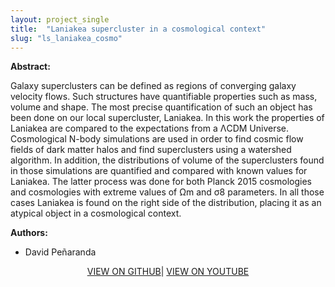 ```yaml
---
layout: project_single
title:  "Laniakea supercluster in a cosmological context"
slug: "ls_laniakea_cosmo"
---
```

**Abstract:**

Galaxy superclusters can be defined as regions of converging galaxy velocity flows. Such structures have quantifiable properties such as mass, volume and shape. The most precise quantification of such an object has been done on our local supercluster, Laniakea. In this work the properties of Laniakea are compared to the expectations from a ΛCDM Universe. Cosmological N-body simulations are used in order to find cosmic flow fields of dark matter halos and find superclusters using a watershed algorithm. In addition, the distributions of volume of the superclusters found in those simulations are quantified and compared with known values for Laniakea. The latter process was done for both Planck 2015 cosmologies and cosmologies with extreme values of Ωm and σ8 parameters. In all those cases Laniakea is found on the right side of the distribution, placing it as an atypical object in a cosmological context.

**Authors:**

* David Peñaranda

<center>
  <a href="https://github.com/Jose991019/LaniakeaAnalysis">VIEW ON GITHUB</a>|
  <a href="https://www.youtube.com/watch?v=vEf-RsvMVYc">VIEW ON YOUTUBE</a>
</center>
